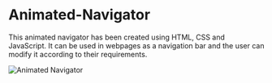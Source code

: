 # Animated-Navigator
This animated navigator has been created using HTML, CSS and JavaScript. It can be used in webpages as a navigation bar and the user can modify it according to their requirements.

![Animated Navigator](https://user-images.githubusercontent.com/97402437/164154232-cb28592d-19ef-42c7-a2f9-4cf8aeaef1fb.png)
